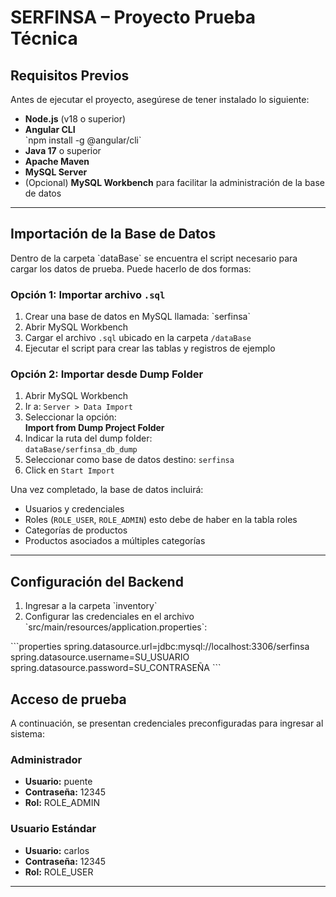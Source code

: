 # SERFINSA – Proyecto Prueba Técnica

## Requisitos Previos

Antes de ejecutar el proyecto, asegúrese de tener instalado lo siguiente:

- **Node.js** (v18 o superior)
- **Angular CLI**  
  \`npm install -g @angular/cli\`
- **Java 17** o superior
- **Apache Maven**
- **MySQL Server**
- (Opcional) **MySQL Workbench** para facilitar la administración de la base de datos

---

## Importación de la Base de Datos

Dentro de la carpeta \`dataBase\` se encuentra el script necesario para cargar los datos de prueba. Puede hacerlo de dos formas:

### Opción 1: Importar archivo `.sql`

1. Crear una base de datos en MySQL llamada: \`serfinsa\`
2. Abrir MySQL Workbench
3. Cargar el archivo `.sql` ubicado en la carpeta `/dataBase`
4. Ejecutar el script para crear las tablas y registros de ejemplo

### Opción 2: Importar desde Dump Folder

1. Abrir MySQL Workbench
2. Ir a: `Server > Data Import`
3. Seleccionar la opción:  
   **Import from Dump Project Folder**
4. Indicar la ruta del dump folder:  
   `dataBase/serfinsa_db_dump`
5. Seleccionar como base de datos destino: `serfinsa`
6. Click en `Start Import`

Una vez completado, la base de datos incluirá:

- Usuarios y credenciales
- Roles (`ROLE_USER`, `ROLE_ADMIN`) esto debe de haber en la tabla roles
- Categorías de productos
- Productos asociados a múltiples categorías

---

## Configuración del Backend

1. Ingresar a la carpeta \`inventory\`
2. Configurar las credenciales en el archivo \`src/main/resources/application.properties\`:

\`\`\`properties
spring.datasource.url=jdbc:mysql://localhost:3306/serfinsa
spring.datasource.username=SU_USUARIO
spring.datasource.password=SU_CONTRASEÑA
\`\`\`

## Acceso de prueba

A continuación, se presentan credenciales preconfiguradas para ingresar al sistema:

### Administrador

- **Usuario:** puente  
- **Contraseña:** 12345  
- **Rol:** ROLE_ADMIN

### Usuario Estándar

- **Usuario:** carlos  
- **Contraseña:** 12345  
- **Rol:** ROLE_USER

---
